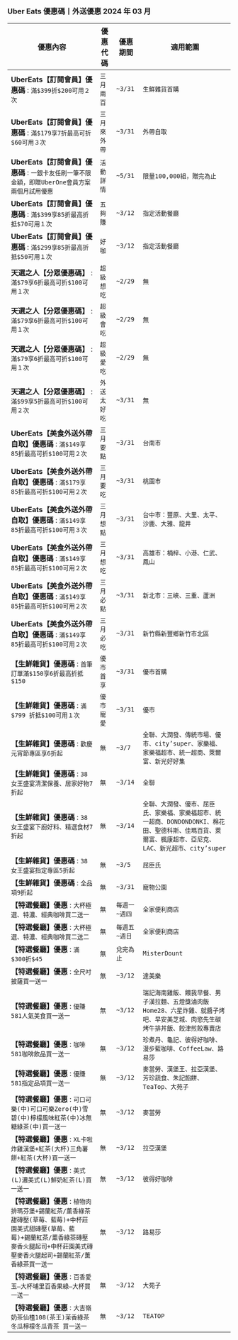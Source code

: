 
### Uber Eats 優惠碼丨外送優惠 2024 年 03 月
| 優惠內容 | 優惠代碼 | 優惠期間 | 適用範圍 |
| --- | --- | --- | --- |
|**UberEats【訂閱會員】優惠碼** : ```滿$399折$200可用２次```|```三月兩百```|```~3/31```|```生鮮雜貨首購```|
|**UberEats【訂閱會員】優惠碼** : ```滿$179享7折最高可折$60可用３次```|```三月來外帶```|```~3/31```|```外帶自取```|
|**UberEats【訂閱會員】優惠碼** : ```一銀卡友任刷一筆不限金額，即贈UberOne會員方案兩個月試用優惠```|```活動詳情```|```~5/31```|```限量100,000組，贈完為止```|
|**UberEats【訂閱會員】優惠碼** : ```滿$399享85折最高折抵$70可用１次```|```五夠賺```|```~3/12```|```指定活動餐廳```|
|**UberEats【訂閱會員】優惠碼** : ```滿$299享85折最高折抵$50可用１次```|```好咖```|```~3/12```|```指定活動餐廳```|
|**天選之人【分眾優惠碼】** : ```滿$79享6折最高可折$100可用１次```|```超級想吃```|```~2/29```|```無```|
|**天選之人【分眾優惠碼】** : ```滿$79享6折最高可折$100可用１次```|```超級會吃```|```~2/29```|```無```|
|**天選之人【分眾優惠碼】** : ```滿$79享6折最高可折$100可用１次```|```超級愛吃```|```~2/29```|```無```|
|**天選之人【分眾優惠碼】** : ```滿$99享5折最高可折$100可用２次```|```外送太好吃```|```~3/31```|```無```|
|**UberEats【美食外送外帶自取】優惠碼** : ```滿$149享85折最高可折$100可用２次```|```三月要點```|```~3/31```|```台南市```|
|**UberEats【美食外送外帶自取】優惠碼** : ```滿$179享85折最高可折$100可用２次```|```三月要吃```|```~3/31```|```桃園市```|
|**UberEats【美食外送外帶自取】優惠碼** : ```滿$149享85折最高可折$100可用３次```|```三月想點```|```~3/31```|```台中市：豐原、大里、太平、沙鹿、大雅、龍井```|
|**UberEats【美食外送外帶自取】優惠碼** : ```滿$149享85折最高可折$100可用２次```|```三月想吃```|```~3/31```|```高雄市：楠梓、小港、仁武、鳳山```|
|**UberEats【美食外送外帶自取】優惠碼** : ```滿$149享85折最高可折$100可用２次```|```三月必點```|```~3/31```|```新北市：三峽、三重、蘆洲```|
|**UberEats【美食外送外帶自取】優惠碼** : ```滿$149享85折最高可折$100可用２次```|```三月必吃```|```~3/31```|```新竹縣新豐鄉新竹市北區```|
|**【生鮮雜貨】優惠碼** : ```首筆訂單滿$150享6折最高折抵$150```|```優市首享```|```~3/31```|```優市首購```|
|**【生鮮雜貨】優惠碼** : ```滿$799 折抵$100可用１次```|```優市寵愛```|```~3/31```|```優市```|
|**【生鮮雜貨】優惠碼** : ```歡慶元宵節專區享6折起```|```無```|```~3/7```|```全聯、大潤發、傳統市場、優市、city’super、家樂福、家樂福超市、統一超商、萊爾富、新光好好集```|
|**【生鮮雜貨】優惠碼** : ```38女王盛宴清潔保養、居家好物7折起```|```無```|```~3/14```|```全聯```|
|**【生鮮雜貨】優惠碼** : ```38女王盛宴下廚好料、精選食材7折起```|```無```|```~3/14```|```全聯、大潤發、優市、屈臣氏、家樂福、家樂福超市、統一超商、DONDONDONKI、棉花田、聖德科斯、佳瑪百貨、萊爾富、楓康超市、亞尼克、LAC、新光超市、city’super```|
|**【生鮮雜貨】優惠碼** : ```38女王盛宴指定專區5折起```|```無```|```~3/5```|```屈臣氏```|
|**【生鮮雜貨】優惠碼** : ```全品項9折起```|```無```|```~3/31```|```寵物公園```|
|**【特選餐廳】優惠** : ```大杯極選、特濃、經典咖啡買二送一```|```無```|```每週一~週四```|```全家便利商店```|
|**【特選餐廳】優惠** : ```大杯極選、特濃、經典咖啡買二送二```|```無```|```每週五~週日```|```全家便利商店```|
|**【特選餐廳】優惠** : ```滿$300折$45```|```無```|```兌完為止```|```MisterDount```|
|**【特選餐廳】優惠** : ```全尺吋披薩買一送一```|```無```|```~3/12```|```達美樂```|
|**【特選餐廳】優惠** : ```優賺581人氣美食買一送一```|```無```|```~3/12```|```瑞記海南雞飯、餵我早餐、男子漢拉麵、五燈獎滷肉飯Home28、六星炸雞、就醬子烤吧、早安美芝城、肉慾先生碳烤牛排丼飯、餃津煎餃專賣店```|
|**【特選餐廳】優惠** : ```咖啡581咖啡飲品買一送一```|```無```|```~3/12```|```珍煮丹、龜記、彼得好咖啡、漫步藍咖啡、CoffeeLaw、路易莎```|
|**【特選餐廳】優惠** : ```優賺581指定品項買一送一```|```無```|```~3/12```|```麥當勞、漢堡王、拉亞漢堡、芳珍蔬食、朱記餡餅、TeaTop、大苑子```|
|**【特選餐廳】優惠** : ```可口可樂(中)可口可樂Zero(中)雪碧(中)檸檬風味紅茶(中)冰無糖綠茶(中)買一送一```|```無```|```~3/12```|```麥當勞```|
|**【特選餐廳】優惠** : ```XL卡啦炸雞漢堡+紅茶(大杯)三角薯餅+紅茶(大杯)買一送一```|```無```|```~3/12```|```拉亞漢堡```|
|**【特選餐廳】優惠** : ```美式(L)濃美式(L)鮮奶紅茶(L)買一送一```|```無```|```~3/12```|```彼得好咖啡```|
|**【特選餐廳】優惠** : ```植物肉排瑪芬堡+錫蘭紅茶/薰香綠茶甜磚壓(草莓、藍莓)+中杯莊園美式甜磚壓(草莓、藍莓)+錫蘭紅茶/薰香綠茶磚壓麥香火腿起司+中杯莊園美式磚壓麥香火腿起司+錫蘭紅茶/薰香綠茶買一送一```|```無```|```~3/12```|```路易莎```|
|**【特選餐廳】優惠** : ```百香愛玉–大杯埔里百香果綠–大杯買一送一```|```無```|```~3/12```|```大苑子```|
|**【特選餐廳】優惠** : ```大吉嶺奶茶仙楂108(茶王)茉香綠茶冬瓜檸檬冬瓜青茶 買一送一```|```無```|```~3/12```|```TEATOP```|
